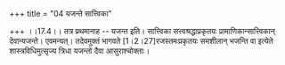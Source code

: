 +++
title = "04 यजन्ते सात्त्विका"

+++
।।17.4।। तत्र प्रथमानाह -- यजन्त इति। सात्त्विका सत्त्वश्रद्धाप्रकृतयः
प्रामाणिकान्सात्त्विकान् देवान्यजन्ते। एवमन्यत्। तदेवमुक्तं भागवते
\[1।2।27\]रजस्तमःप्रकृतयः समशीलान् भजन्ति वा इत्येते
शास्त्रविधिमुत्सृज्य त्रिधा यजन्तो दैवा आसुराश्चोक्ताः।
